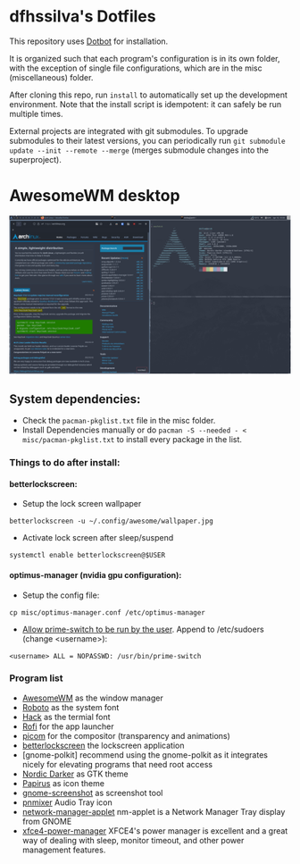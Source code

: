 dfhssilva's Dotfiles
=================

This repository uses [Dotbot](https://github.com/anishathalye/dotbot) for installation.

It is organized such that each program's configuration is in its own folder, with the exception of single file configurations, which are in the misc (miscellaneous) folder.

After cloning this repo, run `install` to automatically set up the development environment. Note that the install script is idempotent: it can safely be run multiple times.

External projects are integrated with git submodules. To upgrade submodules to their latest versions, you can periodically run `git submodule update --init --remote --merge` (merges submodule changes into the superproject). 

# AwesomeWM desktop
![AwesomeWM desktop](./misc/awesome_desktop.png)

## System dependencies:
- Check the `pacman-pkglist.txt` file in the misc folder.
- Install Dependencies manually or do `pacman -S --needed - < misc/pacman-pkglist.txt` to install every package in the list.

### Things to do after install:

#### betterlockscreen:
- Setup the lock screen wallpaper
```
betterlockscreen -u ~/.config/awesome/wallpaper.jpg
```
- Activate lock screen after sleep/suspend
```
systemctl enable betterlockscreen@$USER
```

#### optimus-manager (nvidia gpu configuration):
- Setup the config file:
```
cp misc/optimus-manager.conf /etc/optimus-manager
```
- [Allow prime-switch to be run by the user](https://github.com/Askannz/optimus-manager/issues/404). Append to /etc/sudoers (change \<username\>):
```
<username> ALL = NOPASSWD: /usr/bin/prime-switch
```

### Program list

- [AwesomeWM](https://awesomewm.org/) as the window manager
- [Roboto](https://fonts.google.com/specimen/Roboto) as the system font
- [Hack](https://github.com/source-foundry/Hack) as the termial font
- [Rofi](https://github.com/DaveDavenport/rofi) for the app launcher
- [picom](https://github.com/yshui/picom) for the compositor (transparency and animations)
- [betterlockscreen](https://github.com/betterlockscreen/betterlockscreen) the lockscreen application
- [gnome-polkit] recommend using the gnome-polkit as it integrates nicely for elevating programs that need root access
- [Nordic Darker](https://github.com/EliverLara/Nordic) as GTK theme
- [Papirus](https://github.com/PapirusDevelopmentTeam/papirus-icon-theme) as icon theme
- [gnome-screenshot](https://gitlab.gnome.org/GNOME/gnome-screenshot) as screenshot tool
- [pnmixer](https://github.com/nicklan/pnmixer) Audio Tray icon
- [network-manager-applet](https://gitlab.gnome.org/GNOME/network-manager-applet) nm-applet is a Network Manager Tray display from GNOME
- [xfce4-power-manager](https://docs.xfce.org/xfce/xfce4-power-manager/start) XFCE4's power manager is excellent and a great way of dealing with sleep, monitor timeout, and other power management features.
